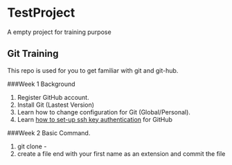 # TestProject
A empty project for training purpose

## Git Training
This repo is used for you to get familiar with git and git-hub.

###Week 1 Background
1. Register GitHub account.
2. Install Git (Lastest Version)
3. Learn how to change configuration for Git (Global/Personal).
4. Learn [how to set-up ssh key authentication](https://confluence.atlassian.com/bitbucket/set-up-an-ssh-key-728138079.html) for GitHub

###Week 2 Basic Command.
1. git clone - 
2. create a file end with your first name as an extension and commit the file
